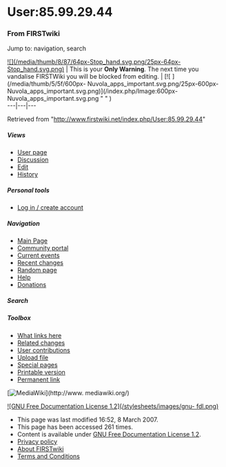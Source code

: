 # User:85.99.29.44

### From FIRSTwiki

Jump to: navigation, search

[![](/media/thumb/8/87/64px-Stop_hand.svg.png/25px-64px-
Stop_hand.svg.png)](/index.php/Image:64px-Stop_hand.svg.png "" ) |  This is
your **Only Warning**. The next time you vandalise FIRSTWiki you will be
blocked from editing. |  [![ ](/media/thumb/5/5f/600px-
Nuvola_apps_important.svg.png/25px-600px-
Nuvola_apps_important.svg.png)](/index.php/Image:600px-
Nuvola_apps_important.svg.png " " )  
---|---|---  
  
Retrieved from "<http://www.firstwiki.net/index.php/User:85.99.29.44>"

##### Views

  * [User page](/index.php/User:85.99.29.44)
  * [Discussion](/index.php/User_talk:85.99.29.44)
  * [Edit](/index.php?title=User:85.99.29.44&action=edit)
  * [History](/index.php?title=User:85.99.29.44&action=history)

##### Personal tools

  * [Log in / create account](/index.php?title=Special:Userlogin&returnto=User:85.99.29.44)

[](/index.php/Main_Page "Main Page" )

##### Navigation

  * [Main Page](/index.php/Main_Page)
  * [Community portal](/index.php/FIRSTwiki:Community_portal)
  * [Current events](/index.php/Current_events)
  * [Recent changes](/index.php/Special:Recentchanges)
  * [Random page](/index.php/Special:Random)
  * [Help](/index.php/Help:Contents)
  * [Donations](/index.php/FIRSTwiki:Site_support)

##### Search



##### Toolbox

  * [What links here](/index.php/Special:Whatlinkshere/User:85.99.29.44)
  * [Related changes](/index.php/Special:Recentchangeslinked/User:85.99.29.44)
  * [User contributions](/index.php/Special:Contributions/85.99.29.44)
  * [Upload file](/index.php/Special:Upload)
  * [Special pages](/index.php/Special:Specialpages)
  * [Printable version](/index.php?title=User:85.99.29.44&printable=yes)
  * [Permanent link](/index.php?title=User:85.99.29.44&oldid=56729)

[![MediaWiki](/skins/common/images/poweredby_mediawiki_88x31.png)](http://www.
mediawiki.org/)

[![GNU Free Documentation License 1.2](/stylesheets/images/gnu-
fdl.png)](http://www.gnu.org/copyleft/fdl.html)

  * This page was last modified 16:52, 8 March 2007.
  * This page has been accessed 261 times.
  * Content is available under [GNU Free Documentation License 1.2](http://www.gnu.org/copyleft/fdl.html "http://www.gnu.org/copyleft/fdl.html" ).
  * [Privacy policy](/index.php/FIRSTwiki:Privacy_policy "FIRSTwiki:Privacy policy" )
  * [About FIRSTwiki](/index.php/FIRSTwiki:About "FIRSTwiki:About" )
  * [Terms and Conditions](/index.php/FIRSTwiki:Terms_and_conditions "FIRSTwiki:Terms and conditions" )

